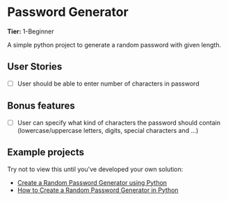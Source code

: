 # Password Generator

**Tier:** 1-Beginner

A simple python project to generate a random password with given length.

## User Stories

-   [ ] User should be able to enter number of characters in password

## Bonus features

-   [ ] User can specify what kind of characters the password should contain (lowercase/uppercase letters, digits, special characters and ...)

## Example projects

Try not to view this until you've developed your own solution:

-   [Create a Random Password Generator using Python](https://www.geeksforgeeks.org/create-a-random-password-generator-using-python/)
-   [How to Create a Random Password Generator in Python](https://geekflare.com/password-generator-python-code/)